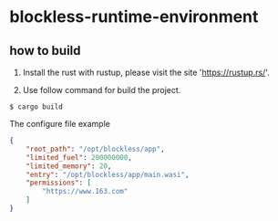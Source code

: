 # blockless-runtime-environment


## how to build
1. Install the rust with rustup, please visit the site 'https://rustup.rs/'.

2. Use follow command for build the project.
```
$ cargo build
```

The configure file example

```json
{
    "root_path": "/opt/blockless/app",
    "limited_fuel": 200000000,
    "limited_memory": 20,
    "entry": "/opt/blockless/app/main.wasi",
    "permissions": [
        "https://www.163.com"
    ]
}
```


